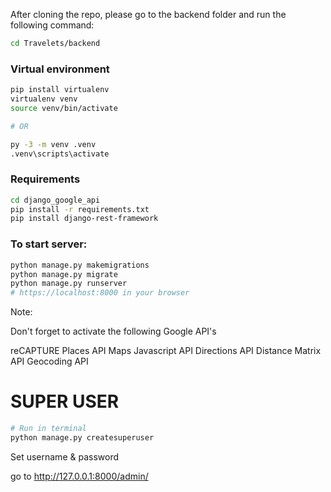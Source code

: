After cloning the repo, please go to the backend folder and run the following command:

```sh
cd Travelets/backend
```

### Virtual environment
```sh
pip install virtualenv
virtualenv venv
source venv/bin/activate

# OR

py -3 -m venv .venv
.venv\scripts\activate
```

### Requirements
```sh
cd django_google_api
pip install -r requirements.txt
pip install django-rest-framework
```

### To start server:
```sh
python manage.py makemigrations
python manage.py migrate
python manage.py runserver
# https://localhost:8000 in your browser
```

Note:

Don't forget to activate the following Google API's

reCAPTURE Places API Maps Javascript API Directions API Distance Matrix API Geocoding API


# SUPER USER

```sh
# Run in terminal
python manage.py createsuperuser

```

Set username & password

go to http://127.0.0.1:8000/admin/


<!-- npm install axios
npm install vue-router -->